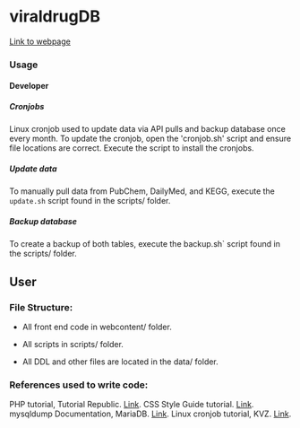 # viraldrugDB

[Link to webpage](http://odin.unomaha.edu/~edoerr/viraldrugDB.php)

### Usage

#### Developer
##### Cronjobs
Linux cronjob used to update data via API pulls and backup database once every month.
To update the cronjob, open the 'cronjob.sh' script and ensure file locations are correct.
Execute the script to install the cronjobs.

##### Update data
To manually pull data from PubChem, DailyMed, and KEGG, execute the `update.sh` script found in the scripts/ folder.

##### Backup database
To create a backup of both tables, execute the backup.sh` script found in the scripts/ folder. 

## User

### File Structure:
- All front end code in webcontent/ folder.

- All scripts in scripts/ folder.

- All DDL and other files are located in the data/ folder.


###  References used to write code:
PHP tutorial, Tutorial Republic. [Link](tutorialrepublic.com/php-tutorial/).
CSS Style Guide tutorial. [Link](https://www.w3schools.com/html/html_css.asp).
mysqldump Documentation, MariaDB. [Link](https://mariadb.com/kb/en/mysqldump/).
Linux cronjob tutorial, KVZ. [Link](https://kvz.io/schedule-tasks-on-linux-using-crontab.html).
